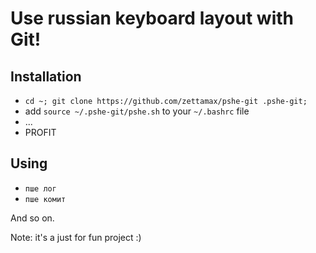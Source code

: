# Use russian keyboard layout with Git!

## Installation

- `cd ~; git clone https://github.com/zettamax/pshe-git .pshe-git;`
- add `source ~/.pshe-git/pshe.sh` to your `~/.bashrc` file
- ...
- PROFIT

## Using

- `пше лог`
- `пше комит`

And so on.

Note: it's a just for fun project :)
